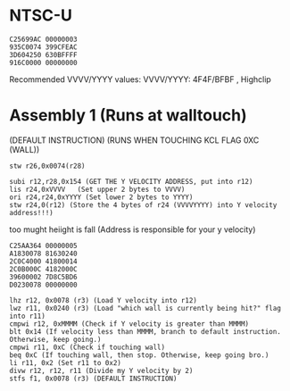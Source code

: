 # NTSC-U
```
C25699AC 00000003
935C0074 399CFEAC
3D604250 630BFFFF
916C0000 00000000

```
Recommended VVVV/YYYY values:
VVVV/YYYY: 4F4F/BFBF , Highclip
# Assembly 1 (Runs at walltouch)
(DEFAULT INSTRUCTION) (RUNS WHEN TOUCHING KCL FLAG 0XC (WALL))
```
stw r26,0x0074(r28) 
```
```
subi r12,r28,0x154 (GET THE Y VELOCITY ADDRESS, put into r12)
lis r24,0xVVVV   (Set upper 2 bytes to VVVV)
ori r24,r24,0xYYYY (Set lower 2 bytes to YYYY)
stw r24,0(r12) (Store the 4 bytes of r24 (VVVVYYYY) into Y velocity address!!!)
```
too mught heiight is fall (Address is responsible for your y velocity)
```
C25AA364 00000005
A1830078 81630240
2C0C4000 41800014
2C0B000C 4182000C
39600002 7D8C5BD6
D0230078 00000000
```
```
lhz r12, 0x0078 (r3) (Load Y velocity into r12)
lwz r11, 0x0240 (r3) (Load "which wall is currently being hit?" flag into r11)
cmpwi r12, 0xMMMM (Check if Y velocity is greater than MMMM)
blt 0x14 (If velocity less than MMMM, branch to default instruction. Otherwise, keep going.)
cmpwi r11, 0xC (Check if touching wall)
beq 0xC (If touching wall, then stop. Otherwise, keep going bro.)
li r11, 0x2 (Set r11 to 0x2)
divw r12, r12, r11 (Divide my Y velocity by 2)
stfs f1, 0x0078 (r3) (DEFAULT INSTRUCTION)
```
